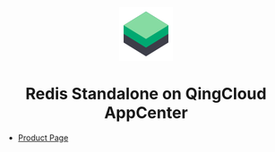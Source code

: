 <p align="center">
  <img src="./logo.png" alt="Logo" />
</p>
<h1 align="center">Redis Standalone on QingCloud AppCenter</h1>

- [Product Page](https://appcenter.qingcloud.com/apps/app-zydumbxo)
